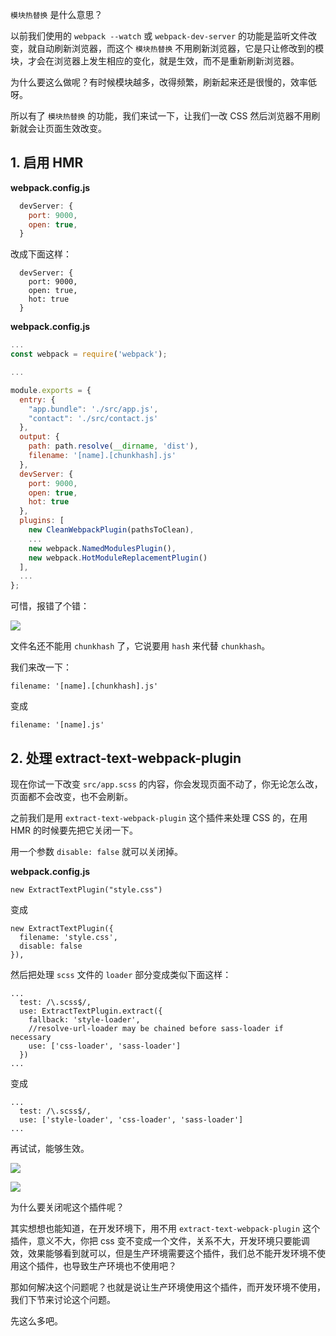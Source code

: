 `模块热替换` 是什么意思？

以前我们使用的 `webpack --watch` 或 `webpack-dev-server` 的功能是监听文件改变，就自动刷新浏览器，而这个 `模块热替换` 不用刷新浏览器，它是只让修改到的模块，才会在浏览器上发生相应的变化，就是生效，而不是重新刷新浏览器。

为什么要这么做呢？有时候模块越多，改得频繁，刷新起来还是很慢的，效率低呀。

所以有了 `模块热替换` 的功能，我们来试一下，让我们一改 CSS 然后浏览器不用刷新就会让页面生效改变。

## 1. 启用 HMR

**webpack.config.js**

``` javascript
  devServer: {
    port: 9000,
    open: true,
  }
```

改成下面这样：

```
  devServer: {
    port: 9000,
    open: true,
    hot: true
  }
```

**webpack.config.js**

``` javascript
...
const webpack = require('webpack');

...

module.exports = {
  entry: {
    "app.bundle": './src/app.js',
    "contact": './src/contact.js'
  },
  output: {
    path: path.resolve(__dirname, 'dist'),
    filename: '[name].[chunkhash].js'
  },
  devServer: {
    port: 9000,
    open: true,
    hot: true
  },
  plugins: [
    new CleanWebpackPlugin(pathsToClean),
    ...
    new webpack.NamedModulesPlugin(),
    new webpack.HotModuleReplacementPlugin()
  ],
  ...
};

```

可惜，报错了个错：

![](https://rails365.oss-cn-shenzhen.aliyuncs.com/uploads/photo/image/489/2017/e81ccc7779f83e2d02e23466c6c3499b.png)

文件名还不能用 `chunkhash` 了，它说要用 `hash` 来代替 `chunkhash`。

我们来改一下：

```
filename: '[name].[chunkhash].js'
```

变成

```
filename: '[name].js'
```

## 2. 处理 extract-text-webpack-plugin

现在你试一下改变 `src/app.scss` 的内容，你会发现页面不动了，你无论怎么改，页面都不会改变，也不会刷新。

之前我们是用 `extract-text-webpack-plugin` 这个插件来处理 CSS 的，在用 HMR 的时候要先把它关闭一下。

用一个参数 `disable: false` 就可以关闭掉。

**webpack.config.js**

```
new ExtractTextPlugin("style.css")
```

变成

```
new ExtractTextPlugin({
  filename: 'style.css',
  disable: false
}),
```

然后把处理 `scss` 文件的 `loader` 部分变成类似下面这样：

```
...
  test: /\.scss$/,
  use: ExtractTextPlugin.extract({
    fallback: 'style-loader',
    //resolve-url-loader may be chained before sass-loader if necessary
    use: ['css-loader', 'sass-loader']
  })
...
```

变成

```
...
  test: /\.scss$/,
  use: ['style-loader', 'css-loader', 'sass-loader']
...
```

再试试，能够生效。

![](https://rails365.oss-cn-shenzhen.aliyuncs.com/uploads/photo/image/490/2017/1ecfdc2a0205e6fa06a638b8f88f6f30.png)

![](https://rails365.oss-cn-shenzhen.aliyuncs.com/uploads/photo/image/491/2017/80c0f1e3adffb25151134a4584e07c8c.png)

为什么要关闭呢这个插件呢？

其实想想也能知道，在开发环境下，用不用 `extract-text-webpack-plugin` 这个插件，意义不大，你把 css 变不变成一个文件，关系不大，开发环境只要能调效，效果能够看到就可以，但是生产环境需要这个插件，我们总不能开发环境不使用这个插件，也导致生产环境也不使用吧？

那如何解决这个问题呢？也就是说让生产环境使用这个插件，而开发环境不使用，我们下节来讨论这个问题。

先这么多吧。
